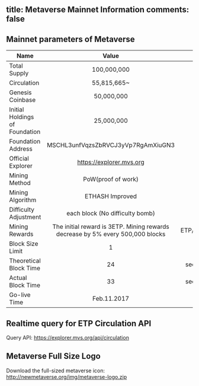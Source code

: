 title: Metaverse Mainnet Information
comments: false
---

## Mainnet parameters of Metaverse
| Name | Value | Unit |
| -------------| :-----:| -----: |
| Total Supply| 100,000,000   |ETP|
| Circulation | 55,815,665~ |ETP|
| Genesis Coinbase | 50,000,000 |ETP|
| Initial Holdings of Foundation | 25,000,000 |ETP|
| Foundation Address | MSCHL3unfVqzsZbRVCJ3yVp7RgAmXiuGN3 | - |
| Official Explorer | https://explorer.mvs.org | - |
| Mining Method | PoW(proof of work) |-|
| Mining Algorithm | ETHASH Improved |-|
| Difficulty Adjustment | each block (No difficulty bomb) | - |
| Mining Rewards | The initial reward is 3ETP. Mining rewards decrease by 5% every 500,000 blocks | ETP/block|
| Block Size Limit | 1 | MB |
| Theoretical Block Time | 24  |seconds|
| Actual Block Time | 33  |seconds|
| Go-live Time | Feb.11.2017 | - |

## Realtime query for ETP Circulation API
Query API: https://explorer.mvs.org/api/circulation

## Metaverse Full Size Logo
Download the full-sized metaverse icon:
<http://newmetaverse.org/img/metaverse-logo.zip>
